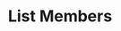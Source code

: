 ---
title: List Members
type: endpoint
category: 639ba2628407100061f5faac
slug: list-members
parentDoc: 639ba2658407100061f5fab6
hidden: false
order: 9
---